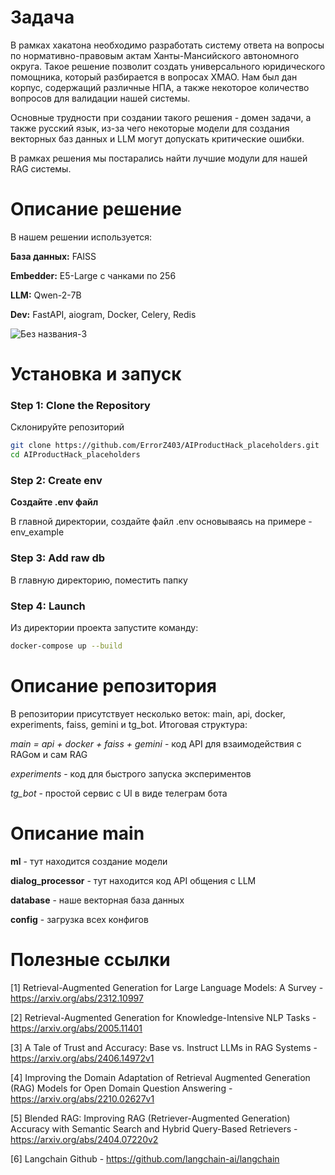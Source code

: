 # Задача

В рамках хакатона необходимо разработать систему ответа на вопросы по нормативно-правовым актам Ханты-Мансийского автономного округа. Такое решение позволит создать универсального юридического помощника, который разбирается в вопросах ХМАО. Нам был дан корпус, содержащий различные НПА, а также некоторое количество вопросов для валидации нашей системы.

Основные трудности при создании такого решения - домен задачи, а также русский язык, из-за чего некоторые модели для создания векторных баз данных и LLM могут допускать критические ошибки. 

В рамках решения мы постарались найти лучшие модули для нашей RAG системы.

# Описание решение

В нашем решении используется:

**База данных:** FAISS

**Embedder:** E5-Large с чанками по 256 

**LLM:** Qwen-2-7B

**Dev:** FastAPI, aiogram, Docker, Celery, Redis


![Без названия-3](https://github.com/user-attachments/assets/6f83d3f8-77fc-4b95-b437-96741e67fdac)

# Установка и запуск

### Step 1: Clone the Repository
Склонируйте репозиторий 

```bash
git clone https://github.com/ErrorZ403/AIProductHack_placeholders.git
cd AIProductHack_placeholders
```

### Step 2: Create env

**Создайте .env файл**

   В главной директории, создайте файл .env основываясь на примере - env_example

### Step 3: Add raw db

   В главную директорию, поместить папку 

### Step 4: Launch

Из директории проекта запустите команду:

```bash
docker-compose up --build
```


# Описание репозитория

В репозитории присутствует несколько веток: main, api, docker, experiments, faiss, gemini и tg_bot.
Итоговая структура: 

*main = api + docker + faiss + gemini* - код API для взаимодействия с RAGом и сам RAG

*experiments* - код для быстрого запуска экспериментов

*tg_bot* - простой сервис с UI в виде телеграм бота

# Описание main

**ml** - тут находится создание модели

**dialog_processor** - тут находится код API общения с LLM

**database** - наше векторная база данных

**config** - загрузка всех конфигов

# Полезные ссылки 

[1] Retrieval-Augmented Generation for Large Language Models: A Survey - https://arxiv.org/abs/2312.10997

[2] Retrieval-Augmented Generation for Knowledge-Intensive NLP Tasks - https://arxiv.org/abs/2005.11401

[3] A Tale of Trust and Accuracy: Base vs. Instruct LLMs in RAG Systems - https://arxiv.org/abs/2406.14972v1

[4] Improving the Domain Adaptation of Retrieval Augmented Generation (RAG) Models for Open Domain Question Answering - https://arxiv.org/abs/2210.02627v1

[5] Blended RAG: Improving RAG (Retriever-Augmented Generation) Accuracy with Semantic Search and Hybrid Query-Based Retrievers - https://arxiv.org/abs/2404.07220v2

[6] Langchain Github - https://github.com/langchain-ai/langchain

